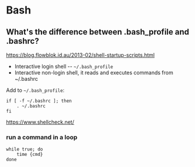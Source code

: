 # Bash

## What's the difference between .bash_profile and .bashrc?

https://blog.flowblok.id.au/2013-02/shell-startup-scripts.html

* Interactive login shell --  `~/.bash_profile`
* Interactive non-login shell, it reads and executes commands from ~/.bashrc

Add to `~/.bash_profile`:

```
if [ -f ~/.bashrc ]; then
	. ~/.bashrc
fi
```


https://www.shellcheck.net/


### run a command in a loop

```
while true; do
	time {cmd}
done
```
